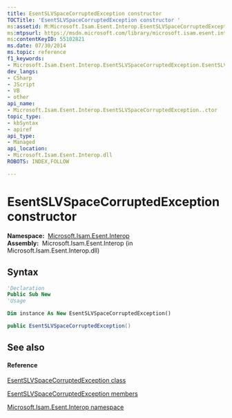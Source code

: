 ```yaml
---
title: EsentSLVSpaceCorruptedException constructor 
TOCTitle: 'EsentSLVSpaceCorruptedException constructor '
ms:assetid: M:Microsoft.Isam.Esent.Interop.EsentSLVSpaceCorruptedException.#ctor
ms:mtpsurl: https://msdn.microsoft.com/library/microsoft.isam.esent.interop.esentslvspacecorruptedexception.esentslvspacecorruptedexception(v=EXCHG.10)
ms:contentKeyID: 55102821
ms.date: 07/30/2014
ms.topic: reference
f1_keywords:
- Microsoft.Isam.Esent.Interop.EsentSLVSpaceCorruptedException.EsentSLVSpaceCorruptedException
dev_langs:
- CSharp
- JScript
- VB
- other
api_name: 
- Microsoft.Isam.Esent.Interop.EsentSLVSpaceCorruptedException..ctor
topic_type: 
- kbSyntax
- apiref
api_type: 
- Managed
api_location: 
- Microsoft.Isam.Esent.Interop.dll
ROBOTS: INDEX,FOLLOW

---
```


# EsentSLVSpaceCorruptedException constructor

**Namespace:**  [Microsoft.Isam.Esent.Interop](hh596136\(v=exchg.10\).md)  
**Assembly:**  Microsoft.Isam.Esent.Interop (in Microsoft.Isam.Esent.Interop.dll)

## Syntax

``` vb
'Declaration
Public Sub New
'Usage

Dim instance As New EsentSLVSpaceCorruptedException()
```

``` csharp
public EsentSLVSpaceCorruptedException()
```

## See also

#### Reference

[EsentSLVSpaceCorruptedException class](dn350755\(v=exchg.10\).md)

[EsentSLVSpaceCorruptedException members](dn334843\(v=exchg.10\).md)

[Microsoft.Isam.Esent.Interop namespace](hh596136\(v=exchg.10\).md)

